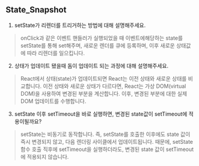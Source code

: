 ## State_Snapshot

1. setState가 리렌더를 트리거하는 방법에 대해 설명해주세요.
> onClick과 같은 이벤트 핸들러가 실행되었을 때 이벤트에해당하는 state를 setState를 통해 set해주며, 새로운 렌더를 큐에 등록하며, 이후 새로운 상태값에 따라 리렌더를 일으킵니다.

2. 상태가 업데이트 됐을때 돔이 업데이트 되는 과정에 대해 설명해주세요.
> React에서 상태(state)가 업데이트되면 React는 이전 상태와 새로운 상태를 비교합니다. 이전 상태와 새로운 상태가 다르다면, React는 가상 DOM(virtual DOM)을 사용하여 변경된 부분을 계산합니다. 이후, 변경된 부분에 대한 실제 DOM 업데이트를 수행합니다.

3. setState 이후 setTimeout을 바로 실행하면, 변경된 state값이 setTimeout에 적용이될까요?
> setState는 비동기로 동작합니다. 즉, setState를 호출한 이후에도 state 값이 즉시 변경되지 않고, 다음 렌더링 사이클에서 업데이트됩니다.
때문에, setState 함수 호출 직후에 setTimeout을 실행하더라도, 변경된 state 값이 setTimeout에 적용되지 않습니다.
